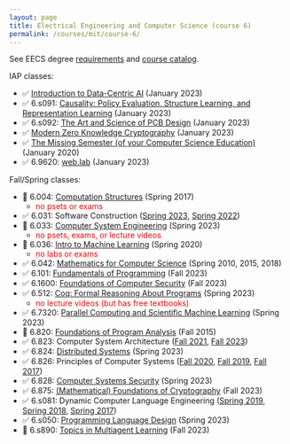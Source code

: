 ```yaml
---
layout: page
title: Electrical Engineering and Computer Science (course 6)
permalink: /courses/mit/course-6/
---
```


See EECS degree [requirements](https://www.eecs.mit.edu/academics/undergraduate-programs/curriculum/) and [course catalog](http://student.mit.edu/catalog/m6a.html).

IAP classes:
- ✅ [Introduction to Data-Centric AI](https://dcai.csail.mit.edu) (January 2023)
- ✅ 6.s091: [Causality: Policy Evaluation, Structure Learning, and Representation Learning](https://github.com/csquires/6.S091-causality) (January 2023)
- ✅ 6.s092: [The Art and Science of PCB Design](https://pcb.mit.edu/) (January 2023)
- ✅ [Modern Zero Knowledge Cryptography](zkiap.com) (January 2023)
- ✅ [The Missing Semester (of your Computer Science Education)](https://missing.csail.mit.edu/) (January 2020)
- ✅ 6.9620: [web.lab](https://weblab.mit.edu/schedule/) (January 2023)

Fall/Spring classes:
- 🔄 6.004: [Computation Structures](https://ocw.mit.edu/courses/6-004-computation-structures-spring-2017/) (Spring 2017)
  - <span style="color:red">no psets or exams</span>
- ✅ 6.031: Software Construction ([Spring 2023](https://web.mit.edu/6.031/www/sp23/), [Spring 2022](https://web.mit.edu/6.031/www/sp22/))
- 🔄 6.033: [Computer System Engineering](https://web.mit.edu/6.1800/www/) (Spring 2023)
  - <span style="color:red">no psets, exams, or lecture videos</span>
- 🔄 6.036: [Intro to Machine Learning](https://openlearninglibrary.mit.edu/courses/course-v1:MITx+6.036+1T2019/course/#block-v1:MITx+6.036+1T2019+type@sequential+block@intro_ml) (Spring 2020)
  - <span style="color:red">no labs or exams</span>
- ✅ 6.042: [Mathematics for Computer Science](/courses/mit/course-6/6-042/) (Spring 2010, 2015, 2018)
- ✅ 6.101: [Fundamentals of Programming](https://py.mit.edu/fall23/calendar) (Fall 2023)
- ✅ 6.1600: [Foundations of Computer Security](https://61600.csail.mit.edu/2023/) (Fall 2023)
- ✅ 6.512: [Coq: Formal Reasoning About Programs](https://frap.csail.mit.edu/) (Spring 2023)
  - <span style="color:red">no lecture videos (but has free textbooks)</span>
- ✅ 6.7320: [Parallel Computing and Scientific Machine Learning](https://book.sciml.ai/) (Spring 2023)
- 📝 6.820: [Foundations of Program Analysis](https://ocw.mit.edu/courses/6-820-fundamentals-of-program-analysis-fall-2015/) (Fall 2015)
- ✅ 6.823: Computer System Architecture ([Fall 2021](https://web.archive.org/web/20220525062408/http://csg.csail.mit.edu/6.823/), [Fall 2023](http://csg.csail.mit.edu/6.5900/))
- ✅ 6.824: [Distributed Systems](https://pdos.csail.mit.edu/6.824/) (Spring 2023)
- ✅ 6.826: Principles of Computer Systems ([Fall 2020](https://6826.csail.mit.edu/2020/), [Fall 2019](https://6826.csail.mit.edu/2019/), [Fall 2017](https://6826.csail.mit.edu/2017/))
- ✅ 6.828: [Computer Systems Security](https://css.csail.mit.edu/6.5660/) (Spring 2023)
- ✅ 6.875: [(Mathematical) Foundations of Cryptography](https://mit6875.github.io) (Fall 2023)
- ✅ 6.s081: Dynamic Computer Language Engineering ([Spring 2019](http://6.s081.scripts.mit.edu/sp19/schedule.html), [Spring 2018](http://6.s081.scripts.mit.edu/sp18/schedule.html), [Spring 2017](http://6.s081.scripts.mit.edu/sp17/schedule.html))
- ✅ 6.s050: [Programming Language Design](https://people.csail.mit.edu/feser/pld-s23/) (Spring 2023)
- 📝 6.s890: [Topics in Multiagent Learning](http://web.mit.edu/~gfarina/www/6S890/) (Fall 2023)